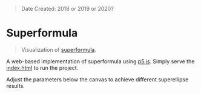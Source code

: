 > Date Created: 2018 or 2019 or 2020?

# Superformula
> Visualization of [superformula](https://en.wikipedia.org/wiki/Superformula).

A web-based implementation of superformula using [p5.js](https://p5js.org/). Simply serve the [index.html](index.html) to run the project.

Adjust the parameters below the canvas to achieve different superellipse results.
